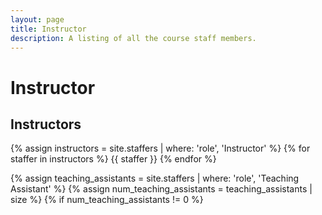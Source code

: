 ```yaml
---
layout: page
title: Instructor
description: A listing of all the course staff members.
---
```


# Instructor

<!-- Staff information is stored in the `_staffers` directory and rendered according to the layout file, `_layouts/staffer.html`. -->

## Instructors

{% assign instructors = site.staffers | where: 'role', 'Instructor' %}
{% for staffer in instructors %}
{{ staffer }}
{% endfor %}

{% assign teaching_assistants = site.staffers | where: 'role', 'Teaching Assistant' %}
{% assign num_teaching_assistants = teaching_assistants | size %}
{% if num_teaching_assistants != 0 %}

<!-- ## Teaching Assistants

{% for staffer in teaching_assistants %}
{{ staffer }}
{% endfor %}
{% endif %} -->
